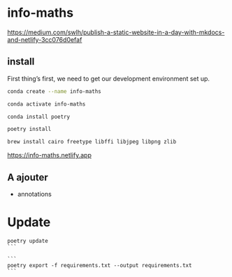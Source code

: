 # info-maths
 
https://medium.com/swlh/publish-a-static-website-in-a-day-with-mkdocs-and-netlify-3cc076d0efaf



## install

First thing’s first, we need to get our development environment set up. 

```bash
conda create --name info-maths
```

```bash
conda activate info-maths
```

```bash
conda install poetry
```

```bash
poetry install
```

```bash
brew install cairo freetype libffi libjpeg libpng zlib
```

https://info-maths.netlify.app

## A ajouter

- annotations

# Update

````
poetry update
```

```
poetry export -f requirements.txt --output requirements.txt
```
